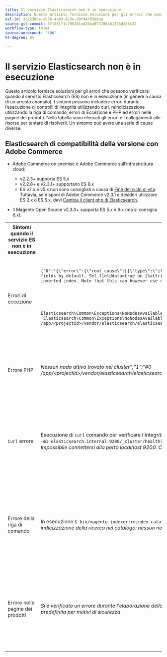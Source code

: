 ```yaml
---
title: Il servizio Elasticsearch non è in esecuzione
description: Questo articolo fornisce soluzioni per gli errori che possono verificarsi quando il servizio Elasticsearch (ES) non è in esecuzione (in genere a causa di un arresto anomalo). I sintomi possono includere errori durante l’esecuzione di controlli di integrità utilizzando curl, reindicizzazione utilizzando la riga di comando, errori di Eccezione e PHP ed errori nelle pagine dei prodotti. Nella tabella sono elencati gli errori e i collegamenti alle risorse per tentare di risolverli. Un sintomo può avere una serie di cause diverse.
exl-id: 2c2230de-cb30-4a03-8c3e-d9f44783dbae
source-git-commit: 3ff881f1c799201ed25ba9737864b1226d283c22
workflow-type: tm+mt
source-wordcount: '496'
ht-degree: 0%

---
```


# Il servizio Elasticsearch non è in esecuzione

Questo articolo fornisce soluzioni per gli errori che possono verificarsi quando il servizio Elasticsearch (ES) non è in esecuzione (in genere a causa di un arresto anomalo). I sintomi possono includere errori durante l’esecuzione di controlli di integrità utilizzando curl, reindicizzazione utilizzando la riga di comando, errori di Eccezione e PHP ed errori nelle pagine dei prodotti. Nella tabella sono elencati gli errori e i collegamenti alle risorse per tentare di risolverli. Un sintomo può avere una serie di cause diverse.

## Elasticsearch di compatibilità della versione con Adobe Commerce

* Adobe Commerce on-premise e Adobe Commerce sull’infrastruttura cloud:

   * v2.2.3+ supporta ES 5.x
   * v2.2.8+ e v2.3.1+ supportano ES 6.x
   * ES v2.x e v5.x non sono consigliati a causa di [Fine del ciclo di vita](https://www.elastic.co/support/eol). Tuttavia, se disponi di Adobe Commerce v2.3.1 e desideri utilizzare ES 2.x o ES 5.x, devi [Cambia il client php di Elasticsearch](https://devdocs.magento.com/guides/v2.3/config-guide/elasticsearch/es-downgrade.html).

* Il Magento Open Source v2.3.0+ supporta ES 5.x e 6.x (ma si consiglia 6.x).

<table>
<tr>
<th>Sintomi quando il servizio ES non è in esecuzione</th>
<th>Dettagli</th>
<th>Risorse</th>
</tr>
<tr>
<td rowspan="3">Errori di eccezione</td>
</tr>
<tr>
<td>
<code>{"0":"{\"error\":{\"root_cause\":[{\"type\":\"illegal_argument_exception\",\"reason\":\"Fielddata is disabled on text fields by default. Set fielddata=true on [%attribute_code%]] in order to load fielddata in memory by uninverting the inverted index. Note that this can however use significant memory.\"}]</code>
</td>
<td>
<a href="https://experienceleague.adobe.com/docs/commerce-knowledge-base/kb/troubleshooting/elasticsearch/elasticsearch-5-is-configured-but-search-page-does-not-load-with-fielddata-is-disabled...-error.html">L'Elasticsearch 5 è configurato, ma la pagina di ricerca non viene caricata con l'errore "Dati campo è disabilitato..."</a> nella nostra knowledge base di supporto.
</td>
</tr>
<tr>
<td>
<code>Elasticsearch\Common\Exceptions\NoNodesAvailableException: Noticed exception 'Elasticsearch\Common\Exceptions\NoNodesAvailableException' with message 'No alive nodes found in your cluster' in /app/&lt;projectid&gt;/vendor/elasticsearch/elasticsearch/src/Elasticsearch/ConnectionPool/StaticNoPingConnectionPool.php:51</code>
</td>
<td>
Gli indici Elasticsuite non vengono eliminati.  Consulta <a href="https://experienceleague.adobe.com/docs/commerce-knowledge-base/kb/troubleshooting/elasticsearch/elasticsuite-tracking-indices-causes-problems-with-elasticsearch.html">Gli indici di tracciamento ElasticSuite causano problemi con gli Elasticsearch</a> nella nostra knowledge base di supporto.
 </td>
</tr>
<tr>
<td>Errore PHP</td>
<td>
<i>Nessun nodo attivo trovato nel cluster","1":"#0 /app/&lt;projectid&gt;/vendor/elasticsearch/elasticsearch/src/Elasticsearch/Transport.php</i>
</td>
<td rowspan="4">
<ul>
<li>Risorse per spazio su disco insufficiente:<ul>
<li><a href="https://www.cyberciti.biz/datacenter/linux-unix-bsd-osx-cannot-write-to-hard-disk/">8 Suggerimenti per risolvere i problemi relativi al disco rigido dei sistemi Linux e Unix, ad esempio Disco pieno o Impossibile scrivere sul disco</a></li>
<li><a href="https://serverfault.com/questions/315181/df-says-disk-is-full-but-it-is-not">serverfault: df indica che il disco è pieno, ma non</a></li>
<li><a href="https://unix.stackexchange.com/questions/125429/tracking-down-where-disk-space-has-gone-on-linux">unix.stackexchange.com: Individuazione dello spazio su disco disponibile su Linux</a></li>
<li>I file di registro non vengono archiviati con sufficiente regolarità. Consulta <a href="https://docs.magento.com/m2/ee/user_guide/system/action-log-archive.html#configure-the-log-archive">Configurare l’archivio dei registri</a> nella documentazione per gli sviluppatori.</li>
<li>Le directory di sistema dei file non sono ottimizzate. Consulta <a href="https://docs.magento.com/m2/ee/user_guide/system/file-optimization.html">Ottimizzazione dei file</a> nella documentazione per gli sviluppatori.</li>
<li>Se le soluzioni descritte nella documentazione precedente non risolvono il problema, contatta il team dell’account Adobe per richiedere ulteriore spazio di archiviazione.</li>
</ul>
</li>
<li>Se il disco non è esaurito ma si ricevono comunque i messaggi di errore nella colonna sinistra, <a href="/help/help-center-guide/help-center/magento-help-center-user-guide.md#submit-ticket">invia un ticket di supporto</a>.</li>
</ul>
<ul>
<li>Consulta <a href="https://experienceleague.adobe.com/docs/commerce-knowledge-base/kb/troubleshooting/elasticsearch/elasticsuite-tracking-indices-causes-problems-with-elasticsearch.html">Gli indici di tracciamento ElasticSuite causano problemi con gli Elasticsearch</a> nella nostra knowledge base di supporto.
</li>
</ul>
</td>
</tr>
<tr>
<td><code>Curl</code> errore</td>
<td>Esecuzione di <code>curl</code> comando per verificare l'integrità dell'Elasticsearch:<code>curl -m1 localhost:9200/_cluster/health?pretty</code>(o<code>curl -m1 elasticsearch.internal:9200/_cluster/health?pretty</code>per gli account Starter) genera questo errore: <i>Errore: curl: (7) Impossibile connettersi alla porta localhost 9200. Connessione rifiutata</i> </td>
</tr>
<tr>
<td>Errore della riga di comando</td>
<td>In esecuzione <code>$ bin/magento indexer:reindex catalogsearch_fulltext</code> genera questo errore <i>Errore sconosciuto nel processo di indicizzazione della ricerca nel catalogo: nessun nodo attivo trovato nel cluster</i>
</td>
</tr>
<tr>
<td>Errore nelle pagine dei prodotti
</td>
<td><i>Si è verificato un errore durante l'elaborazione della richiesta.
      La stampa dell'eccezione è disabilitata per impostazione predefinita per motivi di sicurezza</code></i>
</tr>
</table>
